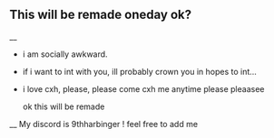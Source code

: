 ## This will be remade oneday ok?
__
- i am socially awkward.
- if i want to int with you, ill probably crown you in hopes to int...
- i love cxh, please, please come cxh me anytime please pleaasee


  ok this will be remade

__ 
My discord is 9thharbinger ! feel free to add me
